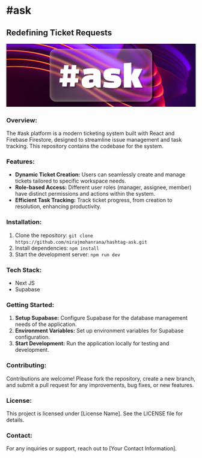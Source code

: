 # #ask
## Redefining Ticket Requests

![#ask](public/assets/ask-cover.png)

### Overview:
The #ask platform is a modern ticketing system built with React and Firebase Firestore, designed to streamline issue management and task tracking. This repository contains the codebase for the system.

### Features:
- **Dynamic Ticket Creation:** Users can seamlessly create and manage tickets tailored to specific workspace needs.
- **Role-based Access:** Different user roles (manager, assignee, member) have distinct permissions and actions within the system.
- **Efficient Task Tracking:** Track ticket progress, from creation to resolution, enhancing productivity.


### Installation:
1. Clone the repository: `git clone https://github.com/nirajmohanrana/hashtag-ask.git`
2. Install dependencies: `npm install`
3. Start the development server: `npm run dev`

### Tech Stack:
- Next JS
- Supabase

### Getting Started:
1. **Setup Supabase:** Configure Supabase for the database management needs of the application.
2. **Environment Variables:** Set up environment variables for Supabase configuration.
3. **Start Development:** Run the application locally for testing and development.

### Contributing:
Contributions are welcome! Please fork the repository, create a new branch, and submit a pull request for any improvements, bug fixes, or new features.

### License:
This project is licensed under [License Name]. See the LICENSE file for details.

### Contact:
For any inquiries or support, reach out to [Your Contact Information].